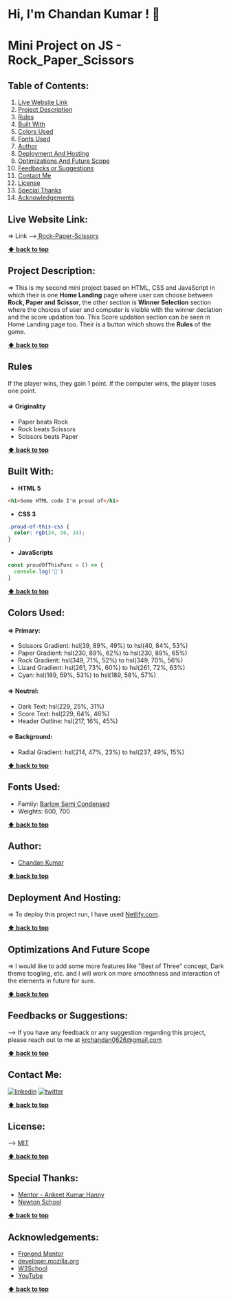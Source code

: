 # Hi, I'm Chandan Kumar ! 👋

  
# Mini Project on JS - Rock_Paper_Scissors

## **Table of Contents:**

1. [Live Website Link](#live-website-link)
2. [Project Description](#project-description)
3. [Rules](#rules)
4. [Built With](#built-with)
5. [Colors Used](#colors-used)
6. [Fonts Used](#fonts-used)
7. [Author](#author)
8. [Deployment And Hosting](#deployment-and-hosting)
9. [Optimizations And Future Scope](#optimizations-and-future-scope)
10. [Feedbacks or Suggestions](#feedbacks-or-suggestions)
11. [Contact Me](#contact-me)
12. [License](#license)
13. [Special Thanks](#special-thanks)
14. [Acknowledgements](#acknowledgements)

## **Live Website Link:**
=> Link -->[ Rock-Paper-Scissors](https://rock-paper-scissors-by-chandan.netlify.app/)

**[⬆ back to top](#table-of-contents)**

## **Project Description:**
=> This is my second mini project based on HTML, CSS and JavaScript in which their is one **Home Landing** page where user can choose between **Rock, Paper and Scissor**, the other section is **Winner Selection** section where the choices of user and computer is visible with the winner declation and the score updation too. This Score updation section can be seen in Home Landing page too. Their is a button which shows the **Rules** of the game. 

**[⬆ back to top](#table-of-contents)**

## **Rules**
If the player wins, they gain 1 point. If the computer wins, the player loses one point.

#### => Originality

- Paper beats Rock
- Rock beats Scissors
- Scissors beats Paper

**[⬆ back to top](#table-of-contents)**
  
## **Built With:**

- **HTML 5**
```html
<h1>Some HTML code I'm proud of</h1>
```

- **CSS 3**
```css
.proud-of-this-css {
  color: rgb(34, 56, 34);
}
```

- **JavaScripts**
```js
const proudOfThisFunc = () => {
  console.log('🎉')
}
```

**[⬆ back to top](#table-of-contents)**

## **Colors Used:**
#### => Primary:

- Scissors Gradient: hsl(39, 89%, 49%) to hsl(40, 84%, 53%)
- Paper Gradient: hsl(230, 89%, 62%) to hsl(230, 89%, 65%)
- Rock Gradient: hsl(349, 71%, 52%) to hsl(349, 70%, 56%)
- Lizard Gradient: hsl(261, 73%, 60%) to hsl(261, 72%, 63%)
- Cyan: hsl(189, 59%, 53%) to hsl(189, 58%, 57%)

#### => Neutral:

- Dark Text: hsl(229, 25%, 31%)
- Score Text: hsl(229, 64%, 46%)
- Header Outline: hsl(217, 16%, 45%)

#### => Background:

- Radial Gradient: hsl(214, 47%, 23%) to hsl(237, 49%, 15%)

**[⬆ back to top](#table-of-contents)**


## **Fonts Used:**
- Family: [Barlow Semi Condensed](https://fonts.google.com/specimen/Barlow+Semi+Condensed)
- Weights: 600, 700

**[⬆ back to top](#table-of-contents)**
  
## **Author:**

- [Chandan Kumar](https://github.com/IronMan2606)

**[⬆ back to top](#table-of-contents)**

  
## **Deployment And Hosting:**

=> To deploy this project run, I have used [Netlify.com](https://www.netlify.com/).

**[⬆ back to top](#table-of-contents)**

  
## **Optimizations And Future Scope**

=> I would like to add some more features like "Best of Three" concept, Dark theme toogling, etc. and I will work on more smoothness and interaction of the elements in future for sure.

**[⬆ back to top](#table-of-contents)**
  
## **Feedbacks or Suggestions:**

--> If you have any feedback or any suggestion regarding this project, please reach out to me at krchandan0626@gmail.com

**[⬆ back to top](#table-of-contents)**

  
## **Contact Me:**
[![linkedin](https://img.shields.io/badge/linkedin-0A66C2?style=for-the-badge&logo=linkedin&logoColor=white)](https://www.linkedin.com/in/chandan-kumar-794a42133/)
[![twitter](https://img.shields.io/badge/twitter-1DA1F2?style=for-the-badge&logo=twitter&logoColor=white)](https://twitter.com/Chandan_2606)

**[⬆ back to top](#table-of-contents)**

  
## **License:**

--> [MIT](https://choosealicense.com/licenses/mit/)

**[⬆ back to top](#table-of-contents)**

## **Special Thanks:**
- [Mentor - Ankeet Kumar Hanny](https://www.linkedin.com/in/ankeethanny007/)
- [Newton School](https://www.newtonschool.co/)

**[⬆ back to top](#table-of-contents)**

## **Acknowledgements:**
- [Fronend Mentor](https://www.frontendmentor.io/)
- [developer.mozilla.org](https://developer.mozilla.org/en-US/docs/Web/CSS)
- [W3School](https://www.w3schools.com/)
- [YouTube](https://www.youtube.com/)

**[⬆ back to top](#table-of-contents)**
  
